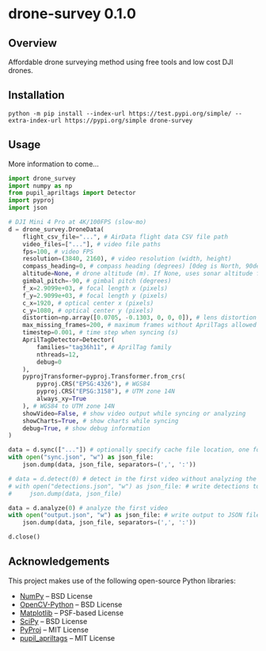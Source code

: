 # drone-survey 0.1.0

## Overview
Affordable drone surveying method using free tools and low cost DJI drones.

## Installation
```console
python -m pip install --index-url https://test.pypi.org/simple/ --extra-index-url https://pypi.org/simple drone-survey
```

## Usage
More information to come...
```python
import drone_survey
import numpy as np
from pupil_apriltags import Detector
import pyproj
import json

# DJI Mini 4 Pro at 4K/100FPS (slow-mo)
d = drone_survey.DroneData(
    flight_csv_file="...", # AirData flight data CSV file path
    video_files=["..."], # video file paths
    fps=100, # video FPS
    resolution=(3840, 2160), # video resolution (width, height)
    compass_heading=0, # compass heading (degrees) [0deg is North, 90deg is East, etc...]
    altitude=None, # drone altitude (m). If None, uses sonar altitude from CSV file
    gimbal_pitch=-90, # gimbal pitch (degrees)
    f_x=2.9099e+03, # focal length x (pixels)
    f_y=2.9099e+03, # focal length y (pixels)
    c_x=1920, # optical center x (pixels)
    c_y=1080, # optical center y (pixels)
    distortion=np.array([0.0705, -0.1303, 0, 0, 0]), # lens distortion OpenCV coefficients
    max_missing_frames=200, # maximum frames without AprilTags allowed while syncing
    timestep=0.001, # time step when syncing (s)
    AprilTagDetector=Detector(
        families="tag36h11", # AprilTag family
        nthreads=12,
        debug=0
    ),
    pyprojTransformer=pyproj.Transformer.from_crs(
        pyproj.CRS("EPSG:4326"), # WGS84
        pyproj.CRS("EPSG:3158"), # UTM zone 14N
        always_xy=True
    ), # WGS84 to UTM zone 14N
    showVideo=False, # show video output while syncing or analyzing
    showCharts=True, # show charts while syncing
    debug=True, # show debug information
)

data = d.sync(["..."]) # optionally specify cache file location, one for each video
with open("sync.json", "w") as json_file:
    json.dump(data, json_file, separators=(',', ':'))

# data = d.detect(0) # detect in the first video without analyzing the results
# with open("detections.json", "w") as json_file: # write detections to JSON file
#     json.dump(data, json_file)

data = d.analyze(0) # analyze the first video
with open("output.json", "w") as json_file: # write output to JSON file
    json.dump(data, json_file, separators=(',', ':'))

d.close()
```

## Acknowledgements
This project makes use of the following open-source Python libraries:

- [NumPy](https://numpy.org/) – BSD License
- [OpenCV-Python](https://opencv.org/) – BSD License
- [Matplotlib](https://matplotlib.org/) – PSF-based License
- [SciPy](https://scipy.org/) – BSD License
- [PyProj](https://pyproj4.github.io/pyproj/stable/) – MIT License
- [pupil_apriltags](https://github.com/pupil-labs/apriltags) – MIT License